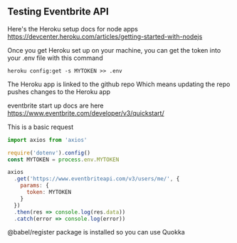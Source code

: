 ## Testing Eventbrite API

Here's the Heroku setup docs for node apps
https://devcenter.heroku.com/articles/getting-started-with-nodejs

Once you get Heroku set up on your machine, you can get the token into your .env file with this command
```
heroku config:get -s MYTOKEN >> .env
```
The Heroku app is linked to the github repo
Which means updating the repo pushes changes to the Heroku app

eventbrite start up docs are here
https://www.eventbrite.com/developer/v3/quickstart/


This is a basic request

```javascript
import axios from 'axios'

require('dotenv').config()
const MYTOKEN = process.env.MYTOKEN

axios
  .get('https://www.eventbriteapi.com/v3/users/me/', {
    params: {
      token: MYTOKEN
    }
  })
  .then(res => console.log(res.data))
  .catch(error => console.log(error))
```

@babel/register package is installed so you can use Quokka